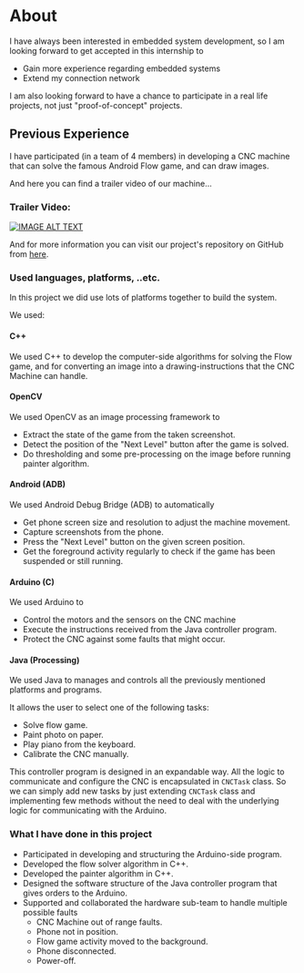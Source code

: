# About
I have always been interested in embedded system development, so I am looking forward to get accepted in this internship to
 - Gain more experience regarding embedded systems
 - Extend my connection network

I am also looking forward to have a chance to participate in a real life projects, not just "proof-of-concept" projects.

## Previous Experience
I have participated (in a team of 4 members) in developing a CNC machine that can solve the famous Android Flow game, and can draw images.

And here you can find a trailer video of our machine...

### Trailer Video:
[![IMAGE ALT TEXT](http://img.youtube.com/vi/A8BskRCSG7A/0.jpg)](http://www.youtube.com/watch?v=A8BskRCSG7A "CNC Machine")

And for more information you can visit our project's repository on GitHub from [here](https://github.com/OmarBazaraa/CNC-Machine).

### Used languages, platforms, ..etc.
In this project we did use lots of platforms together to build the system.

We used:

#### C++
We used C++ to develop the computer-side algorithms for solving the Flow game, and for converting an image into a drawing-instructions that the CNC Machine can handle.

#### OpenCV
We used OpenCV as an image processing framework to
- Extract the state of the game from the taken screenshot.
- Detect the position of the "Next Level" button after the game is solved.
- Do thresholding and some pre-processing on the image before running painter algorithm.

#### Android (ADB)
We used Android Debug Bridge (ADB) to automatically
- Get phone screen size and resolution to adjust the machine movement.
- Capture screenshots from the phone.
- Press the "Next Level" button on the given screen position.
- Get the foreground activity regularly to check if the game has been suspended or still running.

#### Arduino (C)
We used Arduino to
- Control the motors and the sensors on the CNC machine
- Execute the instructions received from the Java controller program.
- Protect the CNC against some faults that might occur.

#### Java (Processing)
We used Java to manages and controls all the previously mentioned platforms and programs.

It allows the user to select one of the following tasks:

- Solve flow game.
- Paint photo on paper.
- Play piano from the keyboard.
- Calibrate the CNC manually.

This controller program is designed in an expandable way. All the logic to communicate and configure the CNC is encapsulated in `CNCTask` class. So we can simply add new tasks by just extending `CNCTask` class and implementing few methods without the need to deal with the underlying logic for communicating with the Arduino.

### What I have done in this project

- Participated in developing and structuring the Arduino-side program.
- Developed the flow solver algorithm in C++.
- Developed the painter algorithm in C++.
- Designed the software structure of the Java controller program that gives orders to the Arduino.
- Supported and collaborated the hardware sub-team to handle multiple possible faults
	- CNC Machine out of range faults.
	- Phone not in position.
	- Flow game activity moved to the background.
	- Phone disconnected.
	- Power-off.
